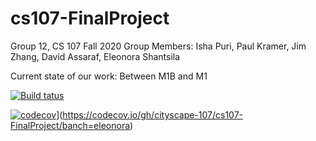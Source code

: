 # cs107-FinalProject

Group 12, CS 107 Fall 2020
Group Members: Isha Puri, Paul Kramer, Jim Zhang, David Assaraf, Eleonora Shantsila
 
Current state of our work: Between M1B and M1

[![Build tatus](https://travis-ci.com/cityscape-107/cs107-FinalProject.svg?token=teRcJtzAha2XHvJyHUuV&branch=eleonora)](https://travis-ci.com/cityscape-107/cs107-FinalProject.svg?token=xYsv5q7x2gpMtwWCxi9Q&branch=eleonora)

[![codecov](https://codecov.io/gh/cityscape-107/cs107-FinalProject/branch/eleonora/graph/badge.svg?token=N45TQOIGSJ)](https://codecov.io/gh/cityscape-107/cs107-FinalProject/branch/master/graph/badge.svg?token=N45TQOIGSJ)](https://codecov.io/gh/cityscape-107/cs107-FinalProject/banch=eleonora)
